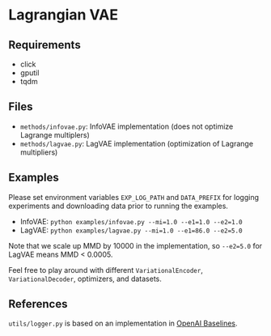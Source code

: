 # Lagrangian VAE

## Requirements

- click 
- gputil 
- tqdm

## Files

- `methods/infovae.py`: InfoVAE implementation (does not optimize Lagrange multiplers)
- `methods/lagvae.py`: LagVAE implementation (optimization of Lagrange multipliers)

## Examples

Please set environment variables `EXP_LOG_PATH` and `DATA_PREFIX` for logging experiments and downloading data prior to running the examples.

- InfoVAE: `python examples/infovae.py --mi=1.0 --e1=1.0 --e2=1.0`
- LagVAE: `python examples/lagvae.py --mi=1.0 --e1=86.0 --e2=5.0`

Note that we scale up MMD by 10000 in the implementation, so `--e2=5.0` for LagVAE means MMD < 0.0005.

Feel free to play around with different `VariationalEncoder`, `VariationalDecoder`, optimizers, and datasets.

## References
`utils/logger.py` is based on an implementation in [OpenAI Baselines](https://github.com/openai/baselines).
